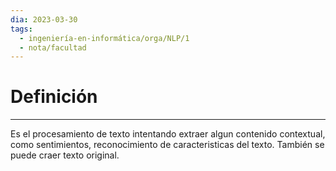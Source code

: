 ```yaml
---
dia: 2023-03-30
tags:
  - ingeniería-en-informática/orga/NLP/1
  - nota/facultad
---
```

# Definición
---
Es el procesamiento de texto intentando extraer algun contenido contextual, como sentimientos, reconocimiento de caracteristicas del texto. También se puede craer texto original.